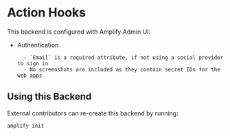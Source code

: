 # Action Hooks

This backend is configured with Amplify Admin UI:

- Authentication

      	- `Email` is a required attribute, if not using a social provider to sign in
      	- No screenshots are included as they contain secret IDs for the web apps

## Using this Backend

External contributors can re-create this backend by running:

```shell
amplify init
```
